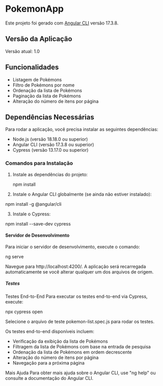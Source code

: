 # PokemonApp

Este projeto foi gerado com [Angular CLI](https://github.com/angular/angular-cli) versão 17.3.8.

## Versão da Aplicação

Versão atual: 1.0

## Funcionalidades

- Listagem de Pokémons
- Filtro de Pokémons por nome
- Ordenação da lista de Pokémons
- Paginação da lista de Pokémons
- Alteração do número de itens por página

## Dependências Necessárias

Para rodar a aplicação, você precisa instalar as seguintes dependências:

- Node.js (versão 18.18.0 ou superior)
- Angular CLI (versão 17.3.8 ou superior)
- Cypress (versão 13.17.0 ou superior)

### Comandos para Instalação

1. Instale as dependências do projeto:

   npm install

2. Instale o Angular CLI globalmente (se ainda não estiver instalado):

  npm install -g @angular/cli

3. Instale o Cypress:

  npm install --save-dev cypress

#### Servidor de Desenvolvimento

Para iniciar o servidor de desenvolvimento, execute o comando:

  ng serve

Navegue para http://localhost:4200/. A aplicação será recarregada automaticamente se você alterar qualquer um dos arquivos de origem.

##### Testes

Testes End-to-End
  Para executar os testes end-to-end via Cypress, execute:

  npx cypress open

Selecione o arquivo de teste pokemon-list.spec.js para rodar os testes.

Os testes end-to-end disponíveis incluem:

  - Verificação da exibição da lista de Pokémons
  - Filtragem da lista de Pokémons com base na entrada de pesquisa
  - Ordenação da lista de Pokémons em ordem decrescente
  - Alteração do número de itens por página
  - Navegação para a próxima página

Mais Ajuda
Para obter mais ajuda sobre o Angular CLI, use "ng help" ou consulte a documentação do Angular CLI. 